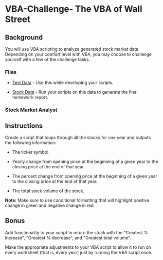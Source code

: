 # VBA-Challenge- The VBA of Wall Street

## Background

You will use VBA scripting to analyze generated stock market data. Depending on your comfort level with VBA, you may choose to challenge yourself with a few of the challenge tasks.



### Files

* [Test Data](https://docs.google.com/spreadsheets/d/1R11XYttakv2qdKjh9vnxryQBTnogepQp/edit?usp=sharing&ouid=101500589655888677304&rtpof=true&sd=true) - Use this while developing your scripts.

* [Stock Data](https://drive.google.com/file/d/1ij29MGBPUCORnyZUx0POns2UmhkjGOsd/view?usp=sharing) - Run your scripts on this data to generate the final homework report.

### Stock Market Analyst


## Instructions

Create a script that loops through all the stocks for one year and outputs the following information:

  * The ticker symbol.

  * Yearly change from opening price at the beginning of a given year to the closing price at the end of that year.

  * The percent change from opening price at the beginning of a given year to the closing price at the end of that year.

  * The total stock volume of the stock.

**Note:** Make sure to use conditional formatting that will highlight positive change in green and negative change in red.



## Bonus

Add functionality to your script to return the stock with the "Greatest % increase", "Greatest % decrease", and "Greatest total volume". 


Make the appropriate adjustments to your VBA script to allow it to run on every worksheet (that is, every year) just by running the VBA script once.




